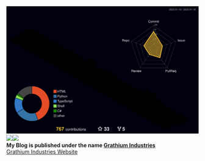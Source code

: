 <img src="./profile-3d-contrib/profile-night-rainbow.svg" />

<div>
  <a href="https://github.com/anuraghazra/github-readme-stats"><img src="https://github-readme-stats.vercel.app/api?username=hudson-newey&show_icons=true&theme=nord&hide_border=true" width="45%"><img src="http://github-readme-streak-stats.herokuapp.com?user=hudson-newey&theme=nord&hide_border=true&date_format=j%20M%5B%20Y%5D&fire=DD922B" width="45%"></a>
</div>

<div>
  <b>My Blog is published under the name <a href="https://github.com/Grathium-Industries">Grathium Industries</a></b><br>
  <a href="https://hudson-newey.github.io/">Grathium Industries Website</a><br>
</div>
